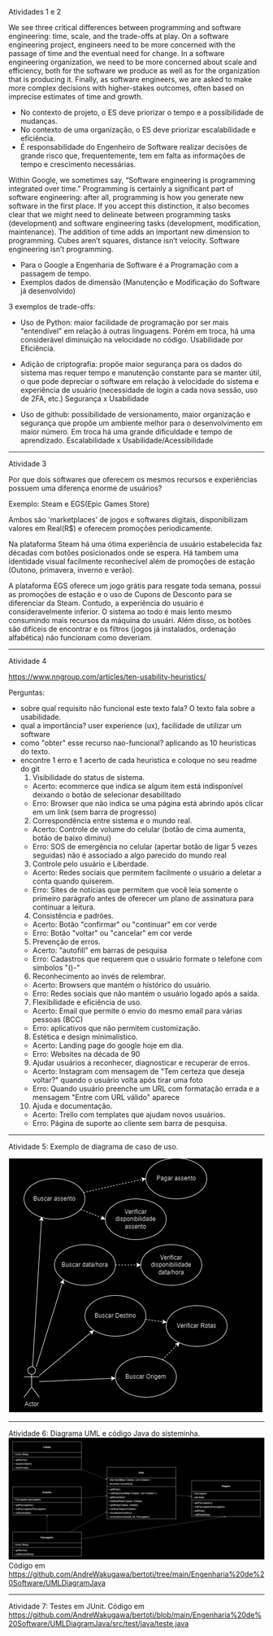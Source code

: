 Atividades 1 e 2

We see three critical differences between programming and software engineering:
time, scale, and the trade-offs at play.
On a software engineering project,
engineers need to be more concerned with the passage of time and the eventual need for change.
In a software engineering organization,
we need to be more concerned about scale and efficiency,
both for the software we produce as well as for the organization that is producing it.
Finally, as software engineers, we are asked to make more complex decisions with higher-stakes outcomes,
often based on imprecise estimates of time and growth.

-  No contexto de projeto, o ES deve priorizar o tempo e a possibilidade de mudanças.
-  No contexto de uma organização, o ES deve priorizar escalabilidade e eficiência.
-  É responsabilidade do Engenheiro de Software realizar decisões de grande risco que, frequentemente, tem em falta as informações de tempo e crescimento necessárias.


Within Google, we sometimes say, “Software engineering is programming integrated over time.” Programming is certainly a significant part of software engineering: after all, programming is how you generate new software in the first place. If you accept this distinction, it also becomes clear that we might need to delineate between programming tasks (development) and software engineering tasks (development, modification, maintenance). The addition of time adds an important new dimension to programming. Cubes aren’t squares, distance isn’t velocity. Software engineering isn’t programming.

- Para o Google a Engenharia de Software é a Programação com a passagem de tempo.
- Exemplos dados de dimensão (Manutenção e Modificação do Software já desenvolvido)

3 exemplos de trade-offs:
- Uso de Python: maior facilidade de programação por ser mais "entendível" em relação à outras linguagens. Porém em troca, há uma considerável diminuição na velocidade no código. Usabilidade por Eficiência.

- Adição de criptografia: propõe maior segurança para os dados do sistema mas requer tempo e manutenção constante para se manter útil, o que pode depreciar o software em relação à velocidade do sistema e experiência de usuário (necessidade de login a cada nova sessão, uso de 2FA, etc.)
Segurança x Usabilidade

- Uso de github: possibilidade de versionamento, maior organização e segurança que propõe um ambiente melhor para o desenvolvimento em maior número. Em troca há uma grande dificuldade e tempo de aprendizado.
Escalabilidade x Usabilidade/Acessibilidade


-----------------------------------

Atividade 3

Por que dois softwares que oferecem os mesmos recursos e experiências possuem uma diferença enorme de usuários?

Exemplo: Steam e EGS(Epic Games Store) <Usabilidade>

Ambos são 'marketplaces' de jogos e softwares digitais, disponibilizam valores em Real(R$) e oferecem promoções periodicamente.

Na plataforma Steam há uma ótima experiência de usuário estabelecida faz décadas com botões posicionados onde se espera. Há tambem uma identidade visual facilmente reconhecível além de promoções de estação (Outono, primavera, inverno e verão).

A plataforma EGS oferece um jogo grátis para resgate toda semana, possui as promoções de estação e o uso de Cupons de Desconto para se diferenciar da Steam. Contudo, a experiência do usuário é consideravelmente inferior. O sistema ao todo é mais lento mesmo consumindo mais recursos da máquina do usuári. Além disso, os botões são difíceis de encontrar e os filtros (jogos já instalados, ordenação alfabética) não funcionam como deveriam.

---------------------------------------

Atividade 4

https://www.nngroup.com/articles/ten-usability-heuristics/

Perguntas: 
 - sobre qual requisito não funcional este texto fala?
   O texto fala sobre a usabilidade.
 - qual a importância?
   user experience (ux), facilidade de utilizar um software
 - como "obter" esse recurso nao-funcional?
   aplicando as 10 heurísticas do texto.
 - encontre 1 erro e 1 acerto de cada heuristica e coloque no seu readme do git
   1. Visibilidade do status de sistema.
     - Acerto: ecommerce que indica se algum item está indisponível deixando o botão de selecionar desabilitado 
     - Erro: Browser que não indica se uma página está abrindo após clicar em um link (sem barra de progresso)
   2. Correspondência entre sistema e o mundo real.
     - Acerto: Controle de volume do celular (botão de cima aumenta, botão de baixo diminui)
     - Erro: SOS de emergência no celular (apertar botão de ligar 5 vezes seguidas) não é associado a algo parecido do mundo real
   3. Controle pelo usuário e Liberdade.
     - Acerto: Redes sociais que permitem facilmente o usuário a deletar a conta quando quiserem.
     - Erro: Sites de notícias que permitem que você leia somente o primeiro parágrafo antes de oferecer um plano de assinatura para continuar a leitura.
   4. Consistência e padrões.
     - Acerto: Botão "confirmar" ou "continuar" em cor verde
     - Erro: Botão "voltar" ou "cancelar" em cor verde
   5. Prevenção de erros.
     - Acerto: "autofill" em barras de pesquisa
     - Erro: Cadastros que requerem que o usuário formate o telefone com simbolos "()-"
   6. Reconhecimento ao invés de relembrar.
     - Acerto: Browsers que mantém o histórico do usuário.
     - Erro: Redes sociais que não mantém o usuário logado após a saída.
   7. Flexibilidade e eficiência de uso.
     - Acerto: Email que permite o envio do mesmo email para várias pessoas (BCC)
     - Erro: aplicativos que não permitem customização.
   8. Estética e design minimalístico.
     - Acerto: Landing page do google hoje em dia.
     - Erro: Websites na década de 90
   9. Ajudar usuários a reconhecer, diagnosticar e recuperar de erros.
     - Acerto: Instagram com mensagem de "Tem certeza que deseja voltar?" quando o usuário volta após tirar uma foto
     - Erro: Quando usuário preenche um URL com formatação errada e a mensagem "Entre com URL válido" aparece
   10. Ajuda e documentação.
     - Acerto: Trello com templates que ajudam novos usuários.
     - Erro: Página de suporte ao cliente sem barra de pesquisa.

----------------------------------------
Atividade 5: Exemplo de diagrama de caso de uso.

![Diagrama de Passagem de Ônibus](https://github.com/AndreWakugawa/bertoti/blob/main/Engenharia%20de%20Software/blob/useCasePassagemOnibus.drawio.png)

----------------------------------------
Atividade 6: Diagrama UML e código Java do sisteminha.
![Diagrama UML de Passagem de Ônibus](https://github.com/AndreWakugawa/bertoti/blob/main/Engenharia%20de%20Software/blob/UML.drawio.png?raw=true)
Código em https://github.com/AndreWakugawa/bertoti/tree/main/Engenharia%20de%20Software/UMLDiagramJava

----------------------------------------
Atividade 7: Testes em JUnit.
Código em https://github.com/AndreWakugawa/bertoti/blob/main/Engenharia%20de%20Software/UMLDiagramJava/src/test/java/teste.java
